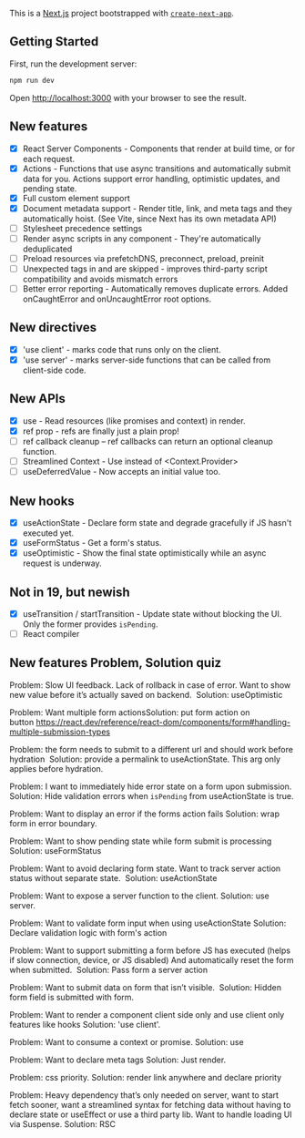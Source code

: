 This is a [Next.js](https://nextjs.org) project bootstrapped with [`create-next-app`](https://nextjs.org/docs/app/api-reference/cli/create-next-app).

## Getting Started

First, run the development server:

```bash
npm run dev
```

Open [http://localhost:3000](http://localhost:3000) with your browser to see the result.

## New features

- [x] React Server Components - Components that render at build time, or for each request.
- [x] Actions - Functions that use async transitions and automatically submit data for you. Actions support error handling, optimistic updates, and pending state.
- [x] Full custom element support
- [x] Document metadata support - Render title, link, and meta tags and they automatically hoist. (See Vite, since Next has its own metadata API)
- [ ] Stylesheet precedence settings
- [ ] Render async scripts in any component - They're automatically deduplicated
- [ ] Preload resources via prefetchDNS, preconnect, preload, preinit
- [ ] Unexpected tags in <head> and <body> are skipped - improves third-party script compatibility and avoids mismatch errors
- [ ] Better error reporting - Automatically removes duplicate errors. Added onCaughtError and onUncaughtError root options.

## New directives

- [x] 'use client' - marks code that runs only on the client.
- [x] 'use server' - marks server-side functions that can be called from client-side code.

## New APIs

- [x] use - Read resources (like promises and context) in render.
- [x] ref prop - refs are finally just a plain prop!
- [ ] ref callback cleanup – ref callbacks can return an optional cleanup function.
- [ ] Streamlined Context - Use <Context> instead of <Context.Provider>
- [ ] useDeferredValue - Now accepts an initial value too.

## New hooks

- [x] useActionState - Declare form state and degrade gracefully if JS hasn't executed yet.
- [x] useFormStatus - Get a form's status.
- [x] useOptimistic - Show the final state optimistically while an async request is underway.

## Not in 19, but newish

- [x] useTransition / startTransition - Update state without blocking the UI. Only the former provides `isPending`.
- [ ] React compiler

## New features Problem, Solution quiz

Problem: Slow UI feedback. Lack of rollback in case of error. Want to show new value before it’s actually saved on backend. 
Solution: useOptimistic

Problem: Want multiple form actionsSolution: put form action on button https://react.dev/reference/react-dom/components/form#handling-multiple-submission-types

Problem: the form needs to submit to a different url and should work before hydration 
Solution: provide a permalink to useActionState. This arg only applies before hydration.

Problem: I want to immediately hide error state on a form upon submission.
Solution: Hide validation errors when `isPending` from useActionState is true.

Problem: Want to display an error if the forms action fails
Solution: wrap form in error boundary.

Problem: Want to show pending state while form submit is processing
Solution: useFormStatus

Problem: Want to avoid declaring form state. Want to track server action status without separate state. 
Solution: useActionState

Problem: Want to expose a server function to the client.
Solution: use server.

Problem: Want to validate form input when using useActionState
Solution: Declare validation logic with form's action

Problem: Want to support submitting a form before JS has executed (helps if slow connection, device, or JS disabled) And automatically reset the form when submitted. 
Solution: Pass form a server action

Problem: Want to submit data on form that isn’t visible. 
Solution: Hidden form field is submitted with form.

Problem: Want to render a component client side only and use client only features like hooks
Solution: 'use client'.

Problem: Want to consume a context or promise.
Solution: use

Problem: Want to declare meta tags
Solution: Just render.

Problem: css priority.
Solution: render link anywhere and declare priority

Problem: Heavy dependency that’s only needed on server, want to start fetch sooner, want a streamlined syntax for fetching data without having to declare state or useEffect or use a third party lib. Want to handle loading UI via Suspense.
Solution: RSC
